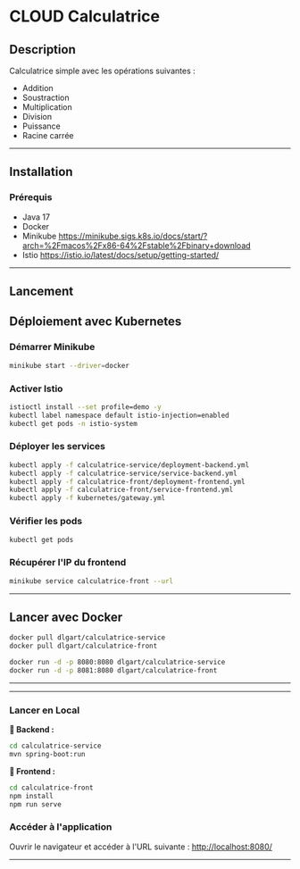 # **CLOUD Calculatrice**

## **Description**
Calculatrice simple avec les opérations suivantes :
- Addition
- Soustraction
- Multiplication
- Division
- Puissance
- Racine carrée

---

## **Installation**
### **Prérequis**
- Java 17
- Docker
- Minikube https://minikube.sigs.k8s.io/docs/start/?arch=%2Fmacos%2Fx86-64%2Fstable%2Fbinary+download
- Istio https://istio.io/latest/docs/setup/getting-started/

---

## **Lancement**
## **Déploiement avec Kubernetes**
### **Démarrer Minikube**
```bash
minikube start --driver=docker      
```
### **Activer Istio**
```bash
istioctl install --set profile=demo -y
kubectl label namespace default istio-injection=enabled
kubectl get pods -n istio-system
```

### **Déployer les services**
```bash
kubectl apply -f calculatrice-service/deployment-backend.yml
kubectl apply -f calculatrice-service/service-backend.yml
kubectl apply -f calculatrice-front/deployment-frontend.yml
kubectl apply -f calculatrice-front/service-frontend.yml
kubectl apply -f kubernetes/gateway.yml
```

### **Vérifier les pods**
```bash
kubectl get pods
```
### **Récupérer l'IP du frontend**
```bash
minikube service calculatrice-front --url
```

---

## **Lancer avec Docker**
```bash
docker pull dlgart/calculatrice-service
docker pull dlgart/calculatrice-front

docker run -d -p 8080:8080 dlgart/calculatrice-service
docker run -d -p 8081:8080 dlgart/calculatrice-front
```

---
---

### **Lancer en Local**
**🔹 Backend :**
```bash
cd calculatrice-service
mvn spring-boot:run
```
**🔹 Frontend :**
```bash
cd calculatrice-front
npm install
npm run serve
```
### **Accéder à l'application**
Ouvrir le navigateur et accéder à l'URL suivante : [http://localhost:8080/](http://localhost:8080/)

---
 


